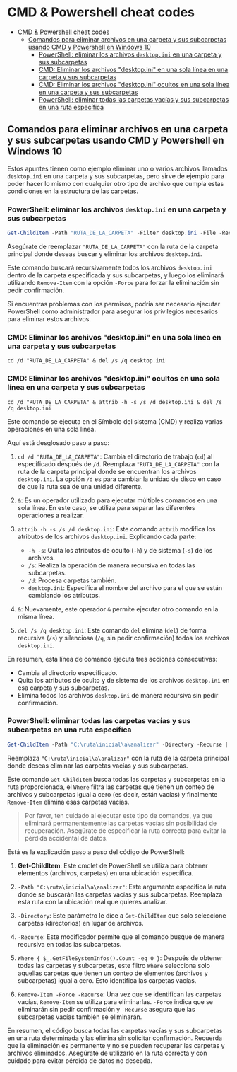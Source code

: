 # CMD & Powershell cheat codes

- [CMD \& Powershell cheat codes](#cmd--powershell-cheat-codes)
  - [Comandos para eliminar archivos en una carpeta y sus subcarpetas usando CMD y Powershell en Windows 10](#comandos-para-eliminar-archivos-en-una-carpeta-y-sus-subcarpetas-usando-cmd-y-powershell-en-windows-10)
    - [PowerShell: eliminar los archivos `desktop.ini` en una carpeta y sus subcarpetas](#powershell-eliminar-los-archivos-desktopini-en-una-carpeta-y-sus-subcarpetas)
    - [CMD: Eliminar los archivos "desktop.ini" en una sola línea en una carpeta y sus subcarpetas](#cmd-eliminar-los-archivos-desktopini-en-una-sola-línea-en-una-carpeta-y-sus-subcarpetas)
    - [CMD: Eliminar los archivos "desktop.ini" ocultos en una sola línea en una carpeta y sus subcarpetas](#cmd-eliminar-los-archivos-desktopini-ocultos-en-una-sola-línea-en-una-carpeta-y-sus-subcarpetas)
    - [PowerShell: eliminar todas las carpetas vacías y sus subcarpetas en una ruta específica](#powershell-eliminar-todas-las-carpetas-vacías-y-sus-subcarpetas-en-una-ruta-específica)

## Comandos para eliminar archivos en una carpeta y sus subcarpetas usando CMD y Powershell en Windows 10

Estos apuntes tienen como ejemplo eliminar uno o varios archivos llamados `desktop.ini` en una carpeta y sus subcarpetas, pero sirve de ejemplo para poder hacer lo mismo con cualquier otro tipo de archivo que cumpla estas condiciones en la estructura de las carpetas.

### PowerShell: eliminar los archivos `desktop.ini` en una carpeta y sus subcarpetas

```powershell
Get-ChildItem -Path "RUTA_DE_LA_CARPETA" -Filter desktop.ini -File -Recurse | ForEach-Object { Remove-Item $_.FullName -Force }
```

Asegúrate de reemplazar `"RUTA_DE_LA_CARPETA"` con la ruta de la carpeta principal donde deseas buscar y eliminar los archivos `desktop.ini`.

Este comando buscará recursivamente todos los archivos `desktop.ini` dentro de la carpeta especificada y sus subcarpetas, y luego los eliminará utilizando `Remove-Item` con la opción `-Force` para forzar la eliminación sin pedir confirmación.

Si encuentras problemas con los permisos, podría ser necesario ejecutar PowerShell como administrador para asegurar los privilegios necesarios para eliminar estos archivos.

### CMD: Eliminar los archivos "desktop.ini" en una sola línea en una carpeta y sus subcarpetas

```shell
cd /d "RUTA_DE_LA_CARPETA" & del /s /q desktop.ini
```

### CMD: Eliminar los archivos "desktop.ini" ocultos en una sola línea en una carpeta y sus subcarpetas

```shell
cd /d "RUTA_DE_LA_CARPETA" & attrib -h -s /s /d desktop.ini & del /s /q desktop.ini
```

Este comando se ejecuta en el Símbolo del sistema (CMD) y realiza varias operaciones en una sola línea.

Aquí está desglosado paso a paso:

1. `cd /d "RUTA_DE_LA_CARPETA"`: Cambia el directorio de trabajo (`cd`) al especificado después de `/d`. Reemplaza `"RUTA_DE_LA_CARPETA"` con la ruta de la carpeta principal donde se encuentran los archivos `desktop.ini`. La opción `/d` es para cambiar la unidad de disco en caso de que la ruta sea de una unidad diferente.

2. `&`: Es un operador utilizado para ejecutar múltiples comandos en una sola línea. En este caso, se utiliza para separar las diferentes operaciones a realizar.

3. `attrib -h -s /s /d desktop.ini`: Este comando `attrib` modifica los atributos de los archivos `desktop.ini`. Explicando cada parte:

   - `-h -s`: Quita los atributos de oculto (`-h`) y de sistema (`-s`) de los archivos.
   - `/s`: Realiza la operación de manera recursiva en todas las subcarpetas.
   - `/d`: Procesa carpetas también.
   - `desktop.ini`: Especifica el nombre del archivo para el que se están cambiando los atributos.

4. `&`: Nuevamente, este operador `&` permite ejecutar otro comando en la misma línea.

5. `del /s /q desktop.ini`: Este comando `del` elimina (`del`) de forma recursiva (`/s`) y silenciosa (`/q`, sin pedir confirmación) todos los archivos `desktop.ini`.

En resumen, esta línea de comando ejecuta tres acciones consecutivas:

- Cambia al directorio especificado.
- Quita los atributos de oculto y de sistema de los archivos `desktop.ini` en esa carpeta y sus subcarpetas.
- Elimina todos los archivos `desktop.ini` de manera recursiva sin pedir confirmación.

### PowerShell: eliminar todas las carpetas vacías y sus subcarpetas en una ruta específica

```powershell
Get-ChildItem -Path "C:\ruta\inicial\a\analizar" -Directory -Recurse | Where { $_.GetFileSystemInfos().Count -eq 0 } | Remove-Item -Force -Recurse
```

Reemplaza `"C:\ruta\inicial\a\analizar"` con la ruta de la carpeta principal donde deseas eliminar las carpetas vacías y sus subcarpetas.

Este comando `Get-ChildItem` busca todas las carpetas y subcarpetas en la ruta proporcionada, el `Where` filtra las carpetas que tienen un conteo de archivos y subcarpetas igual a cero (es decir, están vacías) y finalmente `Remove-Item` elimina esas carpetas vacías.

> Por favor, ten cuidado al ejecutar este tipo de comandos, ya que eliminará permanentemente las carpetas vacías sin posibilidad de recuperación. Asegúrate de especificar la ruta correcta para evitar la pérdida accidental de datos.

Está es la explicación paso a paso del código de PowerShell:

1. **Get-ChildItem**: Este cmdlet de PowerShell se utiliza para obtener elementos (archivos, carpetas) en una ubicación específica.

2. `-Path "C:\ruta\inicial\a\analizar"`: Este argumento especifica la ruta donde se buscarán las carpetas vacías y sus subcarpetas. Reemplaza esta ruta con la ubicación real que quieres analizar.

3. `-Directory`: Este parámetro le dice a `Get-ChildItem` que solo seleccione carpetas (directorios) en lugar de archivos.

4. `-Recurse`: Este modificador permite que el comando busque de manera recursiva en todas las subcarpetas.

5. `Where { $_.GetFileSystemInfos().Count -eq 0 }`: Después de obtener todas las carpetas y subcarpetas, este filtro `Where` selecciona solo aquellas carpetas que tienen un conteo de elementos (archivos y subcarpetas) igual a cero. Esto identifica las carpetas vacías.

6. `Remove-Item -Force -Recurse`: Una vez que se identifican las carpetas vacías, `Remove-Item` se utiliza para eliminarlas. `-Force` indica que se eliminarán sin pedir confirmación y `-Recurse` asegura que las subcarpetas vacías también se eliminarán.

En resumen, el código busca todas las carpetas vacías y sus subcarpetas en una ruta determinada y las elimina sin solicitar confirmación. Recuerda que la eliminación es permanente y no se pueden recuperar las carpetas y archivos eliminados. Asegúrate de utilizarlo en la ruta correcta y con cuidado para evitar pérdida de datos no deseada.
